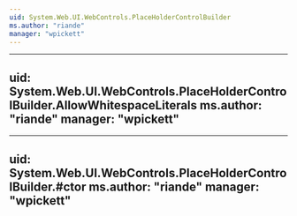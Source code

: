```yaml
---
uid: System.Web.UI.WebControls.PlaceHolderControlBuilder
ms.author: "riande"
manager: "wpickett"
---
```


---
uid: System.Web.UI.WebControls.PlaceHolderControlBuilder.AllowWhitespaceLiterals
ms.author: "riande"
manager: "wpickett"
---

---
uid: System.Web.UI.WebControls.PlaceHolderControlBuilder.#ctor
ms.author: "riande"
manager: "wpickett"
---
